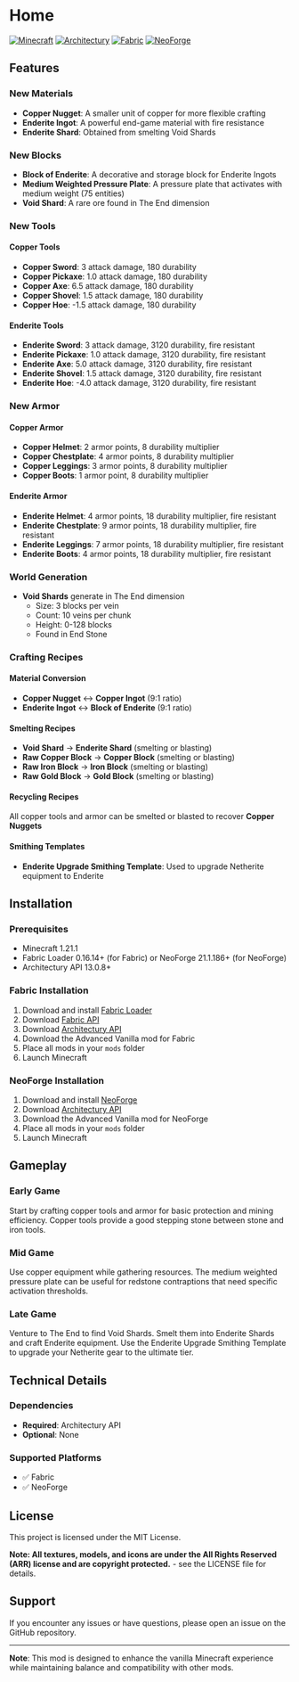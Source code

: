 # Home

[![Minecraft](https://img.shields.io/badge/Minecraft-1.21.1-green.svg)](https://www.minecraft.net/) [![Architectury](https://img.shields.io/badge/Architectury-API-blue.svg)](https://github.com/Architectury/ArchitecturyAPI) [![Fabric](https://img.shields.io/badge/Fabric-Loader-purple.svg)](https://fabricmc.net/) [![NeoForge](https://img.shields.io/badge/NeoForge-Loader-orange.svg)](https://neoforged.net/)

## Features

### New Materials

* **Copper Nugget**: A smaller unit of copper for more flexible crafting
* **Enderite Ingot**: A powerful end-game material with fire resistance
* **Enderite Shard**: Obtained from smelting Void Shards

### New Blocks

* **Block of Enderite**: A decorative and storage block for Enderite Ingots
* **Medium Weighted Pressure Plate**: A pressure plate that activates with medium weight (75 entities)
* **Void Shard**: A rare ore found in The End dimension

### New Tools

#### Copper Tools

* **Copper Sword**: 3 attack damage, 180 durability
* **Copper Pickaxe**: 1.0 attack damage, 180 durability
* **Copper Axe**: 6.5 attack damage, 180 durability
* **Copper Shovel**: 1.5 attack damage, 180 durability
* **Copper Hoe**: -1.5 attack damage, 180 durability

#### Enderite Tools

* **Enderite Sword**: 3 attack damage, 3120 durability, fire resistant
* **Enderite Pickaxe**: 1.0 attack damage, 3120 durability, fire resistant
* **Enderite Axe**: 5.0 attack damage, 3120 durability, fire resistant
* **Enderite Shovel**: 1.5 attack damage, 3120 durability, fire resistant
* **Enderite Hoe**: -4.0 attack damage, 3120 durability, fire resistant

### New Armor

#### Copper Armor

* **Copper Helmet**: 2 armor points, 8 durability multiplier
* **Copper Chestplate**: 4 armor points, 8 durability multiplier
* **Copper Leggings**: 3 armor points, 8 durability multiplier
* **Copper Boots**: 1 armor point, 8 durability multiplier

#### Enderite Armor

* **Enderite Helmet**: 4 armor points, 18 durability multiplier, fire resistant
* **Enderite Chestplate**: 9 armor points, 18 durability multiplier, fire resistant
* **Enderite Leggings**: 7 armor points, 18 durability multiplier, fire resistant
* **Enderite Boots**: 4 armor points, 18 durability multiplier, fire resistant

### World Generation

* **Void Shards** generate in The End dimension
  * Size: 3 blocks per vein
  * Count: 10 veins per chunk
  * Height: 0-128 blocks
  * Found in End Stone

### Crafting Recipes

#### Material Conversion

* **Copper Nugget** ↔ **Copper Ingot** (9:1 ratio)
* **Enderite Ingot** ↔ **Block of Enderite** (9:1 ratio)

#### Smelting Recipes

* **Void Shard** → **Enderite Shard** (smelting or blasting)
* **Raw Copper Block** → **Copper Block** (smelting or blasting)
* **Raw Iron Block** → **Iron Block** (smelting or blasting)
* **Raw Gold Block** → **Gold Block** (smelting or blasting)

#### Recycling Recipes

All copper tools and armor can be smelted or blasted to recover **Copper Nuggets**

#### Smithing Templates

* **Enderite Upgrade Smithing Template**: Used to upgrade Netherite equipment to Enderite

## Installation

### Prerequisites

* Minecraft 1.21.1
* Fabric Loader 0.16.14+ (for Fabric) or NeoForge 21.1.186+ (for NeoForge)
* Architectury API 13.0.8+

### Fabric Installation

1. Download and install [Fabric Loader](https://fabricmc.net/use/)
2. Download [Fabric API](https://modrinth.com/mod/fabric-api)
3. Download [Architectury API](https://modrinth.com/mod/architectury-api)
4. Download the Advanced Vanilla mod for Fabric
5. Place all mods in your `mods` folder
6. Launch Minecraft

### NeoForge Installation

1. Download and install [NeoForge](https://neoforged.net/)
2. Download [Architectury API](https://modrinth.com/mod/architectury-api)
3. Download the Advanced Vanilla mod for NeoForge
4. Place all mods in your `mods` folder
5. Launch Minecraft

## Gameplay

### Early Game

Start by crafting copper tools and armor for basic protection and mining efficiency. Copper tools provide a good stepping stone between stone and iron tools.

### Mid Game

Use copper equipment while gathering resources. The medium weighted pressure plate can be useful for redstone contraptions that need specific activation thresholds.

### Late Game

Venture to The End to find Void Shards. Smelt them into Enderite Shards and craft Enderite equipment. Use the Enderite Upgrade Smithing Template to upgrade your Netherite gear to the ultimate tier.

## Technical Details

### Dependencies

* **Required**: Architectury API
* **Optional**: None

### Supported Platforms

* ✅ Fabric
* ✅ NeoForge

## License

This project is licensed under the MIT License.

**Note: All textures, models, and icons are under the All Rights Reserved (ARR) license and are copyright protected.** - see the LICENSE file for details.

## Support

If you encounter any issues or have questions, please open an issue on the GitHub repository.

***

**Note**: This mod is designed to enhance the vanilla Minecraft experience while maintaining balance and compatibility with other mods.
